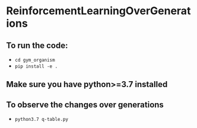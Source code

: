 # ReinforcementLearningOverGenerations

## To run the code: 

* `cd gym_organism`
* `pip install -e .`

## Make sure you have python>=3.7 installed

## To observe the changes over generations

* `python3.7 q-table.py`


